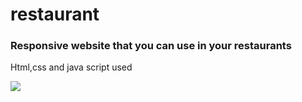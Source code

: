 # restaurant

<h3>Responsive website that you can use in your restaurants</h3>

Html,css and java script used

![](restaurant.gif)
